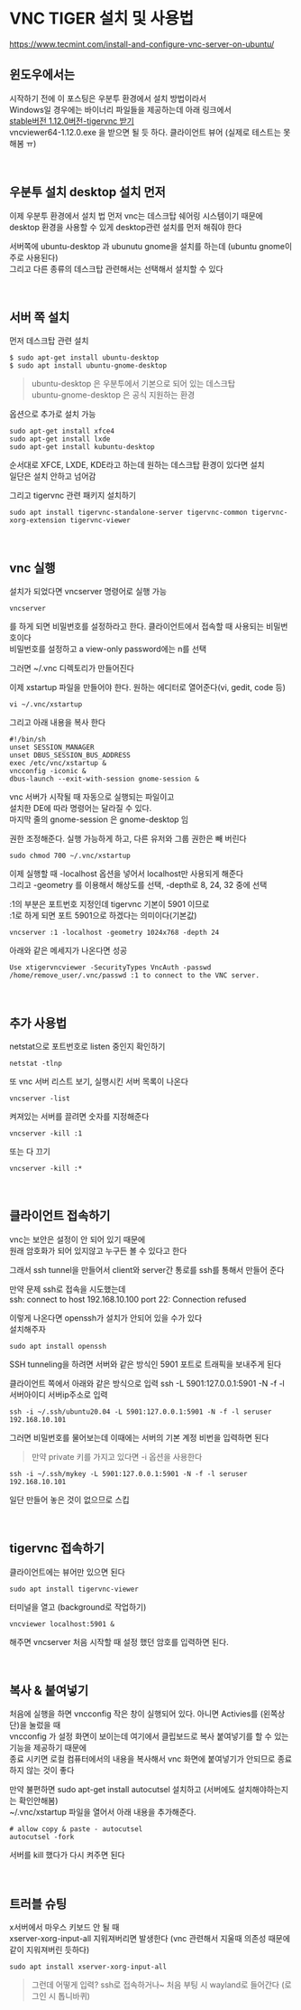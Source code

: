 # VNC TIGER 설치 및 사용법  
https://www.tecmint.com/install-and-configure-vnc-server-on-ubuntu/

## 윈도우에서는
시작하기 전에 이 포스팅은 우분투 환경에서 설치 방법이라서   
Windows일 경우에는 바이너리 파일들을 제공하는데 아래 링크에서   
[stable버전 1.12.0버전-tigervnc 받기](https://sourceforge.net/projects/tigervnc/files/stable/1.12.0/)   
vncviewer64-1.12.0.exe 을 받으면 될 듯 하다. 클라이언트 뷰어 (실제로 테스트는 못해봄 ㅠ)  

<br/>

## 우분투 설치 desktop 설치 먼저
이제 우분투 환경에서 설치 법
먼저 vnc는 데스크탑 쉐어링 시스템이기 때문에 desktop 환경을 사용할 수 있게 desktop관련 설치를 먼저 해줘야 한다  

서버쪽에 ubuntu-desktop 과 ubunutu gnome을 설치를 하는데 (ubuntu gnome이 주로 사용된다)   
그리고 다른 종류의 데스크탑 관련해서는 선택해서 설치할 수 있다  

<br/>

## 서버 쪽 설치
먼저 데스크탑 관련 설치  
```
$ sudo apt-get install ubuntu-desktop	
$ sudo apt install ubuntu-gnome-desktop	 
```
> ubuntu-desktop 은 우분투에서 기본으로 되어 있는 데스크탑  
ubuntu-gnome-desktop 은  공식 지원하는 환경  

옵션으로 추가로 설치 가능
```
sudo apt-get install xfce4		
sudo apt-get install lxde			
sudo apt-get install kubuntu-desktop		
```
순서대로 XFCE, LXDE, KDE라고 하는데 원하는 데스크탑 환경이 있다면 설치  
일단은 설치 안하고 넘어감

그리고 tigervnc 관련 패키지 설치하기 
```
sudo apt install tigervnc-standalone-server tigervnc-common tigervnc-xorg-extension tigervnc-viewer
```

<br/>

## vnc 실행
설치가 되었다면 vncserver 명령어로 실행 가능   
```
vncserver
```
를 하게 되면 비밀번호를 설정하라고 한다. 클라이언트에서 접속할 때 사용되는 비밀번호이다     
비밀번호를 설정하고 a view-only password에는 n를 선택  

그러면 ~/.vnc 디렉토리가 만들어진다  

이제 xstartup 파일을 만들어야 한다. 원하는 에디터로 열어준다(vi, gedit, code 등)   
``` 
vi ~/.vnc/xstartup   
```
그리고 아래 내용을 복사 한다 
```
#!/bin/sh
unset SESSION_MANAGER
unset DBUS_SESSION_BUS_ADDRESS
exec /etc/vnc/xstartup &
vncconfig -iconic &
dbus-launch --exit-with-session gnome-session &
```
vnc 서버가 시작될 때 자동으로 실행되는 파일이고    
설치한 DE에 따라 명령어는 달라질 수 있다.   
마지막 줄의 gnome-session 은 gnome-desktop 임    

권한 조정해준다. 실행 가능하게 하고, 다른 유저와 그룹 권한은 빼 버린다  
```
sudo chmod 700 ~/.vnc/xstartup 
```

이제 실행할 때 -localhost 옵션을 넣어서 localhost만 사용되게 해준다   
그리고 -geometry 를 이용해서 해상도를 선택, -depth로 8, 24, 32 중에 선택  

:1의 부분은 포트번호 지정인데 tigervnc 기본이 5901 이므로  
:1로 하게 되면 포트 5901으로 하겠다는 의미이다(기본값)

```
vncserver :1 -localhost -geometry 1024x768 -depth 24
```

아래와 같은 메세지가 나온다면 성공
```
Use xtigervncviewer -SecurityTypes VncAuth -passwd /home/remove_user/.vnc/passwd :1 to connect to the VNC server. 
```
 
<br/>

## 추가 사용법
netstat으로 포트번호로 listen 중인지 확인하기
```
netstat -tlnp 
```
또 vnc 서버 리스트 보기, 실행시킨 서버 목록이 나온다     
```
vncserver -list
```

켜져있는 서버를 끌려면 숫자를 지정해준다 
```
vncserver -kill :1
```

또는 다 끄기  
```
vncserver -kill :*
```

<br/>

## 클라이언트 접속하기
vnc는 보안은 설정이 안 되어 있기 때문에  
원래 암호화가 되어 있지않고 누구든 볼 수 있다고 한다   

그래서 ssh tunnel을 만들어서 client와 server간 통로를 ssh를 통해서 만들어 준다 

만약 문제 ssh로 접속을 시도했는데   
ssh: connect to host 192.168.10.100 port 22: Connection refused  

이렇게 나온다면 openssh가 설치가 안되어 있을 수가 있다  
설치해주자  

```
sudo apt install openssh
```

SSH tunneling을 하려면 서버와 같은 방식인 5901 포트로 트래픽을 보내주게 된다   

클라이언트 쪽에서 아래와 같은 방식으로 입력
ssh -L 5901:127.0.0.1:5901 -N -f -l 서버아이디 서버ip주소로 입력  

```
ssh -i ~/.ssh/ubuntu20.04 -L 5901:127.0.0.1:5901 -N -f -l seruser 192.168.10.101
```
그러면 비밀번호를 물어보는데 이때에는 서버의 기본 계정 비번을 입력하면 된다  

> 만약 private 키를 가지고 있다면 -i 옵션을 사용한다    
```
ssh -i ~/.ssh/mykey -L 5901:127.0.0.1:5901 -N -f -l seruser 192.168.10.101
```

일단 만들어 놓은 것이 없으므로 스킵

<br/>

## tigervnc 접속하기  
클라이언트에는 뷰어만 있으면 된다  
```
sudo apt install tigervnc-viewer
```

터미널을 열고 (background로 작업하기)
```
vncviewer localhost:5901 &
```
해주면 vncserver 처음 시작할 때 설정 했던 암호를 입력하면 된다.  

<br/>

## 복사 & 붙여넣기 
처음에 실행을 하면 vncconfig 작은 창이 실행되어 있다. 아니면 Activies를 (왼쪽상단)을 눌렀을 때   
vncconfig 가 설정 화면이 보이는데 여기에서 클립보드로 복사 붙여넣기를 할 수 있는 기능을 제공하기 때문에  
종료 시키면 로컬 컴퓨터에서의 내용을 복사해서 vnc 화면에 붙여넣기가 안되므로 종료하지 않는 것이 좋다  

만약 불편하면 sudo apt-get install autocutsel 설치하고 (서버에도 설치해야하는지는 확인안해봄)  
~/.vnc/xstartup 파일을 열어서 아래 내용을 추가해준다. 
```
# allow copy & paste - autocutsel
autocutsel -fork 
```
서버를 kill 했다가 다시 켜주면 된다 

<br/>

## 트러블 슈팅 
x서버에서 마우스 키보드 안 될 때  
xserver-xorg-input-all 지워져버리면 발생한다 (vnc 관련해서 지울때 의존성 때문에 같이 지워져버린 듯하다)
```
sudo apt install xserver-xorg-input-all
```
> 그런데 어떻게 입력? ssh로 접속하거나~ 처음 부팅 시 wayland로 들어간다 (로그인 시 톱니바퀴)


